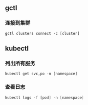 ## gctl
### 连接到集群
```shell
gctl clusters connect -c [cluster]
```
## kubectl
### 列出所有服务
```
kubectl get svc,po -n [namespace]
```

### 查看日志
```
kubectl logs -f [pod] -n [namespace]
```
